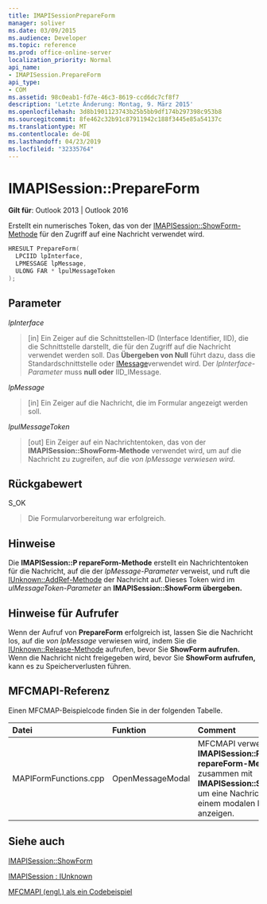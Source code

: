 ```yaml
---
title: IMAPISessionPrepareForm
manager: soliver
ms.date: 03/09/2015
ms.audience: Developer
ms.topic: reference
ms.prod: office-online-server
localization_priority: Normal
api_name:
- IMAPISession.PrepareForm
api_type:
- COM
ms.assetid: 98c0eab1-fd7e-46c3-8619-ccd6dc7cf8f7
description: 'Letzte Änderung: Montag, 9. März 2015'
ms.openlocfilehash: 3d8b1901123743b25b5bb9df174b297398c953b8
ms.sourcegitcommit: 8fe462c32b91c87911942c188f3445e85a54137c
ms.translationtype: MT
ms.contentlocale: de-DE
ms.lasthandoff: 04/23/2019
ms.locfileid: "32335764"
---
```

# <a name="imapisessionprepareform"></a>IMAPISession::PrepareForm

  
  
**Gilt für**: Outlook 2013 | Outlook 2016 
  
Erstellt ein numerisches Token, das von der [IMAPISession::ShowForm-Methode](imapisession-showform.md) für den Zugriff auf eine Nachricht verwendet wird. 
  
```cpp
HRESULT PrepareForm(
  LPCIID lpInterface,
  LPMESSAGE lpMessage,
  ULONG FAR * lpulMessageToken
);
```

## <a name="parameters"></a>Parameter

 _lpInterface_
  
> [in] Ein Zeiger auf die Schnittstellen-ID (Interface Identifier, IID), die die Schnittstelle darstellt, die für den Zugriff auf die Nachricht verwendet werden soll. Das **Übergeben von Null** führt dazu, dass die Standardschnittstelle oder [IMessage](imessageimapiprop.md)verwendet wird. Der  _lpInterface-Parameter_ muss **null oder** IID_IMessage. 
    
 _lpMessage_
  
> [in] Ein Zeiger auf die Nachricht, die im Formular angezeigt werden soll.
    
 _lpulMessageToken_
  
> [out] Ein Zeiger auf ein Nachrichtentoken, das von der **IMAPISession::ShowForm-Methode** verwendet wird, um auf die Nachricht zu zugreifen, auf die _von lpMessage verwiesen wird._
    
## <a name="return-value"></a>Rückgabewert

S_OK 
  
> Die Formularvorbereitung war erfolgreich.
    
## <a name="remarks"></a>Hinweise

Die **IMAPISession::P repareForm-Methode** erstellt ein Nachrichtentoken für die Nachricht, auf die der  _lpMessage-Parameter_ verweist, und ruft die [IUnknown::AddRef-Methode](https://msdn.microsoft.com/library/ms691379%28v=VS.85%29.aspx) der Nachricht auf. Dieses Token wird im _ulMessageToken-Parameter_ an **IMAPISession::ShowForm übergeben.** 
  
## <a name="notes-to-callers"></a>Hinweise für Aufrufer

Wenn der Aufruf von **PrepareForm** erfolgreich ist, lassen Sie die Nachricht los, auf die _von lpMessage_ verwiesen wird, indem Sie die [IUnknown::Release-Methode](https://msdn.microsoft.com/library/ms682317%28v=VS.85%29.aspx) aufrufen, bevor Sie **ShowForm aufrufen.** Wenn die Nachricht nicht freigegeben wird, bevor Sie **ShowForm aufrufen,** kann es zu Speicherverlusten führen. 
  
## <a name="mfcmapi-reference"></a>MFCMAPI-Referenz

Einen MFCMAP-Beispielcode finden Sie in der folgenden Tabelle.
  
|**Datei**|**Funktion**|**Comment**|
|:-----|:-----|:-----|
|MAPIFormFunctions.cpp  <br/> |OpenMessageModal  <br/> |MFCMAPI verwendet die **IMAPISession::P repareForm-Methode** zusammen mit **IMAPISession::ShowForm,** um eine Nachricht in einem modalen Formular anzeigen.  <br/> |
   
## <a name="see-also"></a>Siehe auch



[IMAPISession::ShowForm](imapisession-showform.md)
  
[IMAPISession : IUnknown](imapisessioniunknown.md)


[MFCMAPI (engl.) als ein Codebeispiel](mfcmapi-as-a-code-sample.md)

